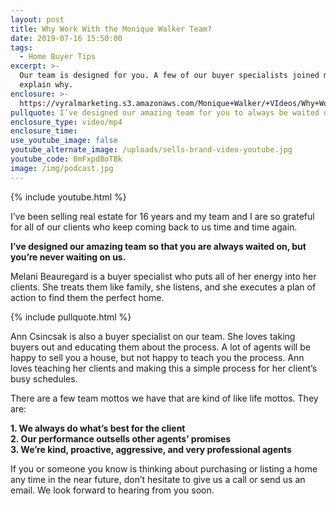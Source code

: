 ```yaml
---
layout: post
title: Why Work With the Monique Walker Team?
date: 2019-07-16 15:50:00
tags:
  - Home Buyer Tips
excerpt: >-
  Our team is designed for you. A few of our buyer specialists joined me to
  explain why.
enclosure: >-
  https://vyralmarketing.s3.amazonaws.com/Monique+Walker/+VIdeos/Why+Work+With+the+Monique+Walker+Team%3F.mp4
pullquote: I’ve designed our amazing team for you to always be waited on.
enclosure_type: video/mp4
enclosure_time:
use_youtube_image: false
youtube_alternate_image: /uploads/sells-brand-video-youtube.jpg
youtube_code: 8mFxpdBoTBk
image: /img/podcast.jpg
---
```


{% include youtube.html %}

I’ve been selling real estate for 16 years and my team and I are so grateful for all of our clients who keep coming back to us time and time again.&nbsp;

**I’ve designed our amazing team so that you are always waited on, but you’re never waiting on us.**&nbsp;

Melani Beauregard is a buyer specialist who puts all of her energy into her clients. She treats them like family, she listens, and she executes a plan of action to find them the perfect home.

{% include pullquote.html %}

Ann Csincsak is also a buyer specialist on our team. She loves taking buyers out and educating them about the process. A lot of agents will be happy to sell you a house, but not happy to teach you the process. Ann loves teaching her clients and making this a simple process for her client’s busy schedules.

There are a few team mottos we have that are kind of like life mottos. They are:

**1\. We always do what’s best for the client<br>2\. Our performance outsells other agents’ promises<br>3\. We’re kind, proactive, aggressive, and very professional agents**

If you or someone you know is thinking about purchasing or listing a home any time in the near future, don’t hesitate to give us a call or send us an email. We look forward to hearing from you soon.
